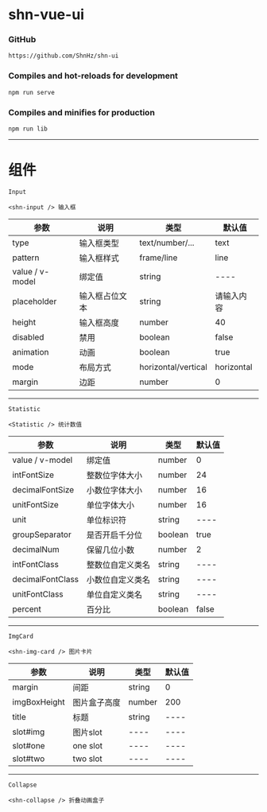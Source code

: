 # shn-vue-ui

### GitHub
```
https://github.com/ShnHz/shn-ui
```

### Compiles and hot-reloads for development
```
npm run serve
```

### Compiles and minifies for production
```
npm run lib
```


***
# 组件
```
Input

<shn-input /> 输入框
```
参数 | 说明 |类型|默认值
---- | --- | --- | ---
type                | 输入框类型	        |text/number/... |text
pattern             | 输入框样式	        |frame/line |line
value / v-model	    | 绑定值	            |string |----
placeholder  	    | 输入框占位文本	     |string |请输入内容
height              | 输入框高度             |number  |40
disabled            | 禁用                   |boolean|false
animation           | 动画                   |boolean|true
mode                | 布局方式               |horizontal/vertical |horizontal
margin              | 边距                   |number|0

***
```
Statistic 

<Statistic /> 统计数值
```

参数 | 说明 |类型 | 默认值
---- | --- | --- | ---
value / v-model	    | 绑定值	             |number|0
intFontSize  	    | 整数位字体大小	      |number|24
decimalFontSize     | 小数位字体大小          |number|16
unitFontSize        | 单位字体大小           | number|16
unit                | 单位标识符             |string|----
groupSeparator      | 是否开启千分位          |boolean|true
decimalNum          | 保留几位小数            |number|2
intFontClass  	    | 整数位自定义类名	      |string|----
decimalFontClass    | 小数位自定义类名        |string|----
unitFontClass       | 单位自定义类名          |string|----
percent             | 百分比                 |boolean|false

***
```
ImgCard 

<shn-img-card /> 图片卡片
```

参数 | 说明 |类型 | 默认值
---- | --- | --- | ---
margin	            | 间距	                 | string|0
imgBoxHeight	    | 图片盒子高度	          | number|200
title               | 标题                    |string|----
slot#img            | 图片slot                | ----|----
slot#one            | one slot                | ----|----
slot#two            | two slot                | ----|----

***
```
Collapse 

<shn-collapse /> 折叠动画盒子
```
